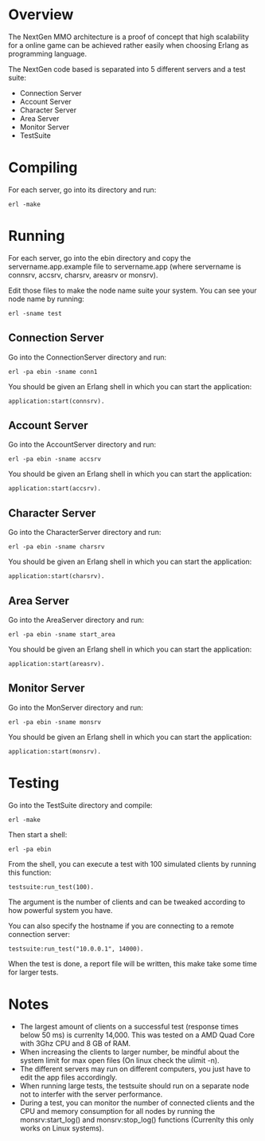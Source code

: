 Overview
========
The NextGen MMO architecture is a proof of concept that high scalability for a online game can be achieved rather easily when choosing Erlang as programming language.

The NextGen code based is separated into 5 different servers and a test suite:
* Connection Server
* Account Server
* Character Server
* Area Server
* Monitor Server
* TestSuite

Compiling
=========

For each server, go into its directory and run:

	erl -make

Running
=======
For each server, go into the ebin directory and copy the servername.app.example file to servername.app (where servername is connsrv, accsrv, charsrv, areasrv or monsrv).

Edit those files to make the node name suite your system. You can see your node name by running:

	erl -sname test

Connection Server
-----------------
Go into the ConnectionServer directory and run:

	erl -pa ebin -sname conn1

You should be given an Erlang shell in which you can start the application:

	application:start(connsrv).

Account Server
--------------
Go into the AccountServer directory and run:

	erl -pa ebin -sname accsrv

You should be given an Erlang shell in which you can start the application:

	application:start(accsrv).

Character Server
----------------
Go into the CharacterServer directory and run:

	erl -pa ebin -sname charsrv

You should be given an Erlang shell in which you can start the application:

	application:start(charsrv).

Area Server
-----------
Go into the AreaServer directory and run:

	erl -pa ebin -sname start_area 

You should be given an Erlang shell in which you can start the application:

	application:start(areasrv).

Monitor Server
-----------
Go into the MonServer directory and run:

	erl -pa ebin -sname monsrv

You should be given an Erlang shell in which you can start the application:

	application:start(monsrv).

Testing
=======
Go into the TestSuite directory and compile:

	erl -make

Then start a shell:

	erl -pa ebin

From the shell, you can execute a test with 100 simulated clients by running this function:

	testsuite:run_test(100).

The argument is the number of clients and can be tweaked according to how powerful system you have.

You can also specify the hostname if you are connecting to a remote connection server:

	testsuite:run_test("10.0.0.1", 14000).

When the test is done, a report file will be written, this make take some time for larger tests.

Notes
=====
* The largest amount of clients on a successful test (response times below 50 ms) is currenlty 14,000. This was tested on a AMD Quad Core with 3Ghz CPU and 8 GB of RAM.
* When increasing the clients to larger number, be mindful about the system limit for max open files (On linux check the ulimit -n).
* The different servers may run on different computers, you just have to edit the app files accordingly.
* When running large tests, the testsuite should run on a separate node not to interfer with the server performance.
* During a test, you can monitor the number of connected clients and the CPU and memory consumption for all nodes by running the monsrv:start_log() and monsrv:stop_log() functions (Currenlty this only works on Linux systems).

